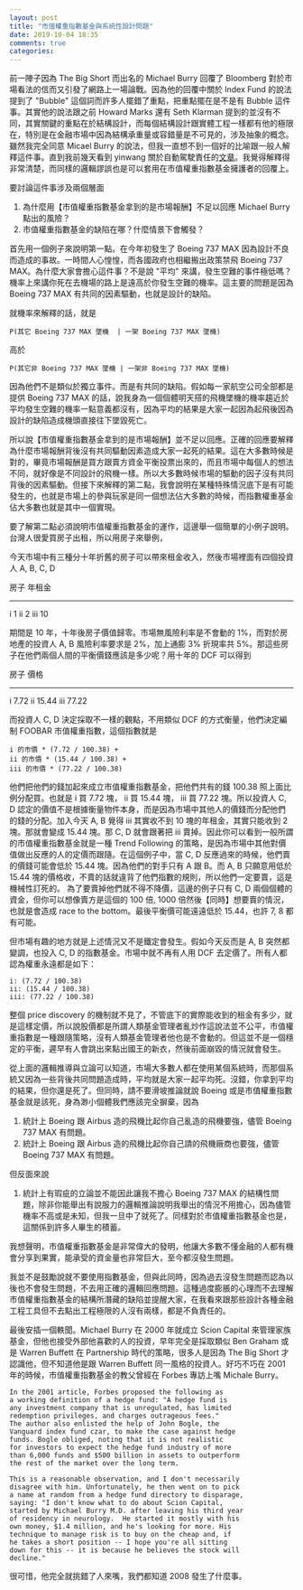 ```yaml
---
layout: post
title: "市值權重指數基金與系統性設計問題"
date: 2019-10-04 18:35 
comments: true
categories: 
---
```



前一陣子因為 The Big Short 而出名的 Michael Burry 回覆了 Bloomberg 對於市場看法的信而又引發了網路上一場論戰。因為他的回覆中關於 Index Fund 的說法提到了 "Bubble" 這個詞而許多人擺錯了重點，把重點擺在是不是有 Bubble 這件事。其實他的說法跟之前 Howard Marks 還有 Seth Klarman 提到的並沒有不同，其實關鍵的重點在於結構設計，而每個結構設計跟實體工程一樣都有他的極限在，特別是在金融市場中因為結構承重量或容錯量是不可見的，涉及抽象的概念。雖然我完全同意 Micael Burry 的說法，但我一直想不到一個好的比喻跟一般人解釋這件事。直到我前幾天看到 yinwang 關於自動駕駛責任的[文章](http://www.yinwang.org/blog-cn/2019/09/30/autopilot-responsibility)。我覺得解釋得非常清楚，而同樣的邏輯謬誤也是可以套用在市值權重指數基金擁護者的回覆上。

要討論這件事涉及兩個層面

1. 為什麼用【市值權重指數基金拿到的是市場報酬】不足以回應 Michael Burry 點出的風險？
2. 市值權重指數基金的缺陷在哪？什麼情景下會觸發？

首先用一個例子來說明第一點。在今年初發生了 Boeing 737 MAX 因為設計不良而造成的事故。一時間人心惶惶，而各國政府也相繼搬出政策禁飛 Boeing 737 MAX。為什麼大家會擔心這件事？不是說 "平均" 來講，發生空難的事件極低嗎？ 機率上來講你死在去機場的路上是遠高於你發生空難的機率。這主要的問題是因為 Boeing 737 MAX 有共同的因素驅動，也就是設計的缺陷。

就機率來解釋的話，就是

```
P(其它 Boeing 737 MAX 墜機  | 一架 Boeing 737 MAX 墜機)
```

高於

```
P(其它非 Boeing 737 MAX 墜機 | 一架非 Boeing 737 MAX 墜機)
```

因為他們不是類似於獨立事件。而是有共同的缺陷。假如每一家航空公司全部都是提供 Boeing 737 MAX 的話，說我身為一個個體明天搭的飛機墜機的機率趨近於平均發生空難的機率一點意義都沒有，因為平均的結果是大家一起因為起飛後因為設計的缺陷造成機頭直接往下墜毀死亡。

所以說【市值權重指數基金拿到的是市場報酬】並不足以回應。正確的回應要解釋為什麼市場報酬背後沒有共同驅動因素造成大家一起死的結果。這在大多數時候是對的，畢竟市場報酬是買方跟賣方資金平衡投票出來的，而且市場中每個人的想法不同，就好像是不同設計的飛機一樣。所以大多數時候市場的驅動的因子沒有共同背後的因素驅動。但接下來解釋的第二點，我會說明在某種特殊情況底下是有可能發生的，也就是市場上的參與玩家是同一個想法佔大多數的時候，而指數權重基金佔大多數也就是其中一個實現。

要了解第二點必須說明市值權重指數基金的運作，這邊舉一個簡單的小例子說明。台灣人很愛買房子出租，所以用房子來舉例，

今天市場中有三種分十年折舊的房子可以帶來租金收入，然後市場裡面有四個投資人 A, B, C, D

 房子      年租金       
-------  --------   
   i        1
   ii       2
   iii     10

期間是 10 年，十年後房子價值歸零。市場無風險利率是不會動的 1%，而對於房地產的投資人 A, B 風險利率要求是 2%，加上通膨 3% 折現率共 5%。那這些房子在他們兩個人間的平衡價錢應該是多少呢？用十年的 DCF 可以得到

  房子     價格       
-------  -------   
   i       7.72 
  ii      15.44
  iii     77.22

而投資人 C, D 決定採取不一樣的觀點，不用類似 DCF 的方式衡量，他們決定編制 FOOBAR 市值權重指數，這個指數就是

```
i 的市價 * (7.72 / 100.38) +
ii 的市價 * (15.44 / 100.38) +
iii 的市價 * (77.22 / 100.38)
```

他們把他們的錢加起來成立市值權重指數基金，把他們共有的錢 100.38 照上面比例分配買。也就是 i 買 7.72 塊， ii 買 15.44 塊， iii 買 77.22 塊。所以投資人 C, D 認定的價值不是根據衡量物件本身，而是因為市場中其他人的價錢而分配他們的錢的分配。加入今天 A, B 覺得 iii 其實收不到 10 塊的年租金，其實只能收到 2 塊。那就會變成 15.44 塊。那 C, D 就會跟著把 iii 賣掉。因此你可以看到一般所謂的市值權重指數基金就是一種 Trend Following 的策略，是因為市場中其他對價值做出反應的人的定價而跟隨。在這個例子中，當 C, D 反應過來的時候，他們賣的價錢可能會低於 15.44 塊。因為他們的對手只有 A 跟 B。而 A, B 只願意用低於 15.44 塊的價格收，不賣的話就違背了他們指數的規則，所以他們一定要賣，這是機械性訂死的。 為了要賣掉他們就不得不降價，這邊的例子只有 C, D 兩個個體的資金，但你可以想像賣方是這個的 100 倍, 1000 倍然後【同時】想要賣的情況，也就是會造成 race to the bottom。最後平衡價可能遠遠低於 15.44，也許 7, 8 都有可能。

但市場有趣的地方就是上述情況又不是鐵定會發生。假如今天反而是 A, B 突然都變調，也投入 C, D 的指數基金。市場中就不再有人用 DCF 去定價了。所有人都認為權重永遠都是如下：

```
i: (7.72 / 100.38) 
ii: (15.44 / 100.38)
iii: (77.22 / 100.38)
```

整個 price discovery 的機制就不見了，不管底下的實際能收到的租金有多少，就是這樣定價，所以說股價都是所謂人類基金管理者亂炒作這說法並不公平，市值權重指數是一種跟隨策略，沒有人類基金管理者他也是不會動的。但這並不是一個穩定的平衡，遲早有人會跳出來點出國王的新衣，然後前面崩毀的情況就會發生。

從上面的邏輯推導與立論可以知道，市場大多數人都在使用某個系統時，而那個系統又因為一些背後共同問題造成時，平均就是大家一起平均死。沒錯，你拿到平均的結果，但你還是死了。但同時，請不要滑坡推論就說 Boeing 或是市值權重指數基金就是該死，身為渺小個體我們應該完全摒棄，因為

1. 統計上 Boeing 跟 Airbus 造的飛機比起你自己亂造的飛機要強，儘管 Boeing 737 MAX 有問題。
2. 統計上 Boeing 跟 Airbus 造的飛機比起你自己請的飛機廠商也要強，儘管 Boeing 737 MAX 有問題。

但反面來說

1. 統計上有瑕疵的立論並不能因此讓我不擔心 Boeing 737 MAX 的結構性問題，除非你能舉出有說服力的邏輯推論說明我舉出的情況不用擔心，因為儘管機率不高或是未知，但我一旦中了就死了。同樣對於市值權重指數基金也是，這關係到許多人畢生的積蓄。

我想聲明，市值權重指數基金是非常偉大的發明，他讓大多數不懂金融的人都有機會分享到果實，能承受的資金量也非常巨大，至今都沒發生問題。

我並不是鼓勵說就不要使用指數基金，但與此同時，因為過去沒發生問題而認為以後也不會發生問題，不去用正確的邏輯回應問題。這種過度膨脹的心理而不去理解市值權重指數基金的結構所潛藏的缺陷並提醒大家，在我看來跟那些設計各種金融工程工具但不去點出工程極限的人沒有兩樣，都是不負責任的。

最後安插一個軼聞。Michael Burry 在 2000 年就成立 Scion Capital 來管理家族基金，但他也接受外部他喜歡的人的投資，早年完全是採取類似 Ben Graham 或是 Warren Buffett 在 Partnership 時代的策略，很多人是因為 The Big Short 才認識他，但不知道他是跟 Warren Buffett 同一風格的投資人。好巧不巧在 2001 年的時候，市值權重指數基金的教父曾經在 Forbes 專訪上嘴 Michale Burry。

```
In the 2001 article, Forbes proposed the following as 
a working definition of a hedge fund: "A hedge fund is 
any investment company that is unregulated, has limited
redemption privileges, and charges outrageous fees." 
The author also enlisted the help of John Bogle, the 
Vanguard index fund czar, to make the case against hedge 
funds. Bogle obliged, noting that it is not realistic 
for investors to expect the hedge fund industry of more 
than 6,000 funds and $500 billion in assets to outperform 
the rest of the market over the long term.

This is a reasonable observation, and I don't necessarily 
disagree with him. Unfortunately, he then went on to pick
a name at random from a hedge fund directory to disparage, 
saying: "I don't know what to do about Scion Capital, 
started by Michael Burry M.D. after leaving his third year 
of residency in neurology.  He started it mostly with his 
own money, $1.4 million, and he's looking for more. His 
technique to manage risk is to buy on the cheap and, if 
he takes a short position -- I hope you're all sitting 
down for this -- it is because he believes the stock will 
decline."
```

很可惜，他完全就挑錯了人來嘴，我們都知道 2008 發生了什麼事。
